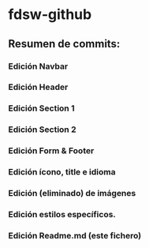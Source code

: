 # fdsw-github
## Resumen de commits:
### Edición Navbar  
### Edición Header  
### Edición Section 1  
### Edición Section 2  
### Edición Form & Footer  
### Edición ícono, title e idioma  
### Edición (eliminado) de imágenes  
### Edición estilos específicos.  
### Edición Readme.md (este fichero) 